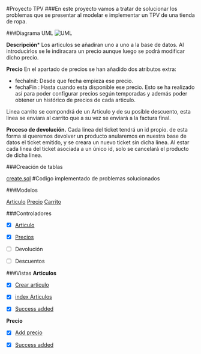 #Proyecto TPV
###En este proyecto vamos a tratar de solucionar los problemas que se presentar al modelar e implementar un TPV de una tienda de ropa.


###Diagrama UML
![UML](https://i.gyazo.com/39b61a5ffbe415cb7ef42bd158cbff7e.png)

**Descripción***
Los articulos se añadiran uno a uno a la base de datos. Al introducirlos se le indiracara un precio aunque luego se podrá modificar dicho precio.

**Precio**
En el apartado de precios se han añadido dos atributos extra:
 - fechaInit: Desde que fecha empieza ese precio.
 - fechaFin : Hasta cuando esta disponible ese precio.
Esto se ha realizado así para poder configurar precios según temporadas y además poder obtener un histórico de precios de cada articulo.

Linea carrito se compondrá de un Articulo y de su posible descuento, esta linea se enviara al carrito que a su vez se enviará a la factura final.

**Proceso de devolución.**
Cada linea del ticket tendrá un id propio. de esta forma si queremos devolver un producto anularemos en nuestra base de datos el ticket emitido, y se creara un nuevo ticket sin dicha linea. Al estar cada linea del ticket asociada a un único id, solo se cancelará el producto de dicha linea.

###Creación de tablas 

[create.sql](https://github.com/sn1k/PROYECTO-TPV/blob/master/BBDD/base.sql)
#Codigo implementado de problemas solucionados

###Modelos

[Articulo](https://github.com/sn1k/PROYECTO-TPV/blob/master/CODE/models/Articulo_model.php)
[Precio](https://github.com/sn1k/PROYECTO-TPV/blob/master/CODE/models/Precio_model.php)
[Carrito](https://github.com/sn1k/PROYECTO-TPV/blob/master/CODE/models/Carrito_model.php)

###Controladores

- [x] [Articulo](https://github.com/sn1k/PROYECTO-TPV/blob/master/CODE/controllers/Articulos.php)

- [x] [Precios](https://github.com/sn1k/PROYECTO-TPV/blob/master/CODE/controllers/Precios.php)

- [ ] Devolución

- [ ] Descuentos

###Vistas
**Articulos**

- [x] [Crear articulo](https://github.com/sn1k/PROYECTO-TPV/blob/master/CODE/views/articulos/create.php)

- [x] [index Articulos](https://github.com/sn1k/PROYECTO-TPV/blob/master/CODE/views/articulos/index.php)

- [x] [Success added](https://github.com/sn1k/PROYECTO-TPV/blob/master/CODE/views/articulos/success.php)

**Precio**

- [x] [Add precio](https://github.com/sn1k/PROYECTO-TPV/blob/master/CODE/views/precios/index.php)

- [x] [Success added](https://github.com/sn1k/PROYECTO-TPV/blob/master/CODE/views/precios/success.php)

